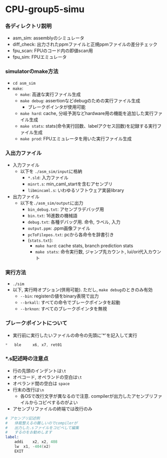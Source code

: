 # CPU-group5-simu

### 各ディレクトリ説明
- asm_sim:      assemblyのシミュレータ
- diff_check:   出力されたppmファイルと正規ppmファイルの差分チェック
- fpu_scan:     FPUのコード内の即値scan用
- fpu_sim:      FPUエミュレータ

### simulatorのmake方法
- `cd asm_sim`
- `make`:
    - `make`:       高速な実行ファイル生成
    - `make debug`: assertionなどdebugのための実行ファイル生成
        - ブレークポインタが使用可能
    - `make hard`:  cache, 分岐予測などhardware用の機能を追加した実行ファイル生成
    - `make stats`: stats(命令実行回数、labelアクセス回数)を記録する実行ファイル生成
    - `make prod`:  FPUエミュレータを用いた実行ファイル生成
    
### 入出力ファイル
- 入力ファイル
    - 以下を `./asm_sim/input`に格納
        - `*.sld`:          入力ファイル
        - `minrt.s`:        min_caml_startを含むアセンブリ
        - `libmincaml.s`:   いわゆるソフトウェア実装library
- 出力ファイル
    - 以下を`./asm_sim/output`に出力
        - `bin_debug.txt`:      アセンブラデバッグ用
        - `bin.txt`:            16進数の機械語
        - `debug.txt`:          各種デバッグ用. 命令, ラベル, 入力
        - `output.ppm`:         .ppm画像ファイル
        - `pcToFilepos.txt`:    pcから各命令を辞書引き
        - (`stats.txt`): 
            - `make hard`:  cache stats, branch prediction stats
            - `make stats`: 命令実行数, ジャンプ先カウント, lui/ori代入カウント

### 実行方法
- `./sim`
- 以下, 実行時オプション(併用可能). ただし, `make debug`のときのみ有効
    - `--bin`: registerの値をbinary表現で出力
    - `--brkall`: すべての命令でブレークポインタを起動
    - `--brknon`: すべてのブレークポインタを無視

### ブレークポイントについて
- 実行前に実行したいファイルの命令の先頭に'*'を記入して実行
``` s
*	ble		x6, x7, ret01
``` 

### *.s記述時の注意点
- 行の先頭のインデントは`\t`
- オペコード, オペランドの空白は`\t`
- オペランド間の空白は `space`
- 行末の改行は`\n`
    - 各OSで改行文字が異なるので注意. compilerが出力したアセンブリファイルからコピペするのがよい
- アセンブリファイルの終端では改行のみ

``` s
# アセンブリ記述例
#   体裁整えるの難しいのでcompilerが
#   出力した.sファイルをコピペして編集
#   するのをお勧めします
label:
	addi	x2, x2, 408
	lw	x1, -404(x2)
	EXIT	

```